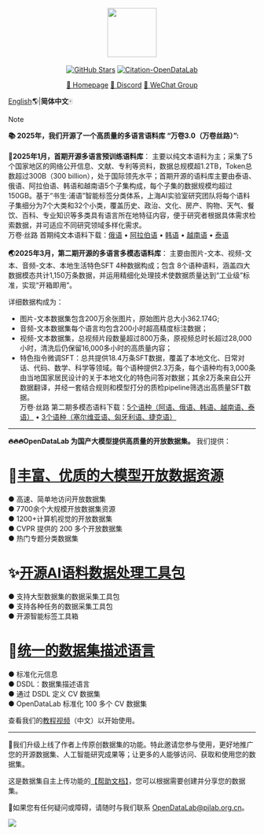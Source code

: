 <div align="center">
<p style="text-align: center;">
  <img src="https://github.com/opendatalab/opendatalab-datasets/blob/main/%E9%A1%B6%E4%BC%9A%E9%A1%B6%E5%88%8A%E6%95%B0%E6%8D%AE%E9%9B%86/ECCV/img/Datalab_Logo_2230x580.png?raw=true" height="100" style="display: block; margin-left: auto; margin-right: auto;">
  <br>
  <a href="https://github.com/opendatalab?tab=stars">
  <img  alt="GitHub Stars" src="https://img.shields.io/github/stars/opendatalab?style=social" /><a/>
  <a href="https://arxiv.org/abs/2407.13773">
  <img alt="Citation-OpenDataLab"src="https://img.shields.io/badge/Citation-OpenDataLab-red?logo=arxiv"  />
  </a>
  
  <a href="https://opendatalab.com/">🏡 Homepage</a>
</a>
  <a href="https://discord.gg/Tdedn9GTXq">👋 Discord</a>
</a>
  <a href="https://mineru.space/common/qun/?qid=362634">💬 WeChat Group</a>
</a>
</p>
</div>

[English](https://github.com/opendatalab)🌎|**简体中文**🀄

> [!NOTE] 
><b> 📚 2025年，我们开源了一个高质量的多语言语料库 “万卷3.0（万卷丝路）”:</b>
> <br>
> <br>
>**🧾2025年1月，首期开源多语言预训练语料库**：
> 主要以纯文本语料为主；采集了5个国家地区的网络公开信息、文献、专利等资料，数据总规模超1.2TB，Token总数超过300B（300 billion），处于国际领先水平；首期开源的语料库主要由泰语、俄语、阿拉伯语、韩语和越南语5个子集构成，每个子集的数据规模均超过150GB。基于“书生·浦语”智能标签分类体系，上海AI实验室研究团队将每个语料子集细分为7个大类和32个小类，覆盖历史、政治、文化、房产、购物、天气、餐饮、百科、专业知识等多类具有语言所在地特征内容，便于研究者根据具体需求检索数据，并可适应不同研究领域多样化需求。
> <br>
> 万卷·丝路 首期纯文本语料下载：[俄语](https://opendatalab.com/OpenDataLab/WanJuan-Russian) • [阿拉伯语](https://opendatalab.com/OpenDataLab/WanJuan-Arabic) • [韩语](https://opendatalab.com/OpenDataLab/WanJuan-Korean) • [越南语](https://opendatalab.com/OpenDataLab/WanJuan-Vietnamese) •  [泰语](https://opendatalab.com/OpenDataLab/WanJuan-Thai) 
><br>
><br>
> **🌏2025年3月，第二期开源的多语言多模态语料库**：
> 主要由图片-文本、视频-文本、音频-文本、本地生活特色SFT 4种数据构成；包含 8个语种语料，涵盖四大数据模态共计1,150万条数据，并运用精细化处理技术使数据质量达到“工业级”标准，实现“开箱即用”。
> 
> 详细数据构成为：
>- 图片-文本数据集包含200万余张图片，原始图片总大小362.174G;
>- 音频-文本数据集每个语言均包含200小时超高精度标注数据；
>- 视频-文本数据集，总视频片段数量超过800万条，原视频总时长超过28,000小时，清洗后仍保留16,000多小时的高质量内容；
>- 特色指令微调SFT：总共提供18.4万条SFT数据，覆盖了本地文化、日常对话、代码、数学、科学等领域。每个语种提供2.3万条，每个语种均有3,000条由当地国家居民设计的关于本地文化的特色问答对数据；其余2万条来自公开数据翻译，并经一套结合规则和模型打分的质检pipeline筛选出高质量SFT数据。
> <br>万卷·丝路 第二期多模态语料下载：[5个语种（阿语、俄语、韩语、越南语、泰语）](https://opendatalab.com/OpenDataLab/WanJuanSiLu2O) • [3个语种（塞尔维亚语、匈牙利语、捷克语）](https://opendatalab.com/OpenDataLab/WanJuanSiLu2)

---
**🔥🔥🔥OpenDataLab 为国产大模型提供高质量的开放数据集。** 我们提供：

# 🌟[丰富、优质的大模型开放数据资源](https://opendatalab.com/)
● 高速、简单地访问开放数据集  
● 7700余个大规模开放数据集资源  
● 1200+计算机视觉的开放数据集  
● CVPR 提供的 200 多个开放数据集  
● 热门专题分类数据集

# ✨[开源AI语料数据处理工具包](https://opendatalab.com/OpenSourceTools?tool=extract)
● 支持大型数据集的数据采集工具包  
● 支持各种任务的数据采集工具包  
● 开源智能标签工具箱


# 💫[统一的数据集描述语言](https://opendatalab.com/?industry=dsdl&sort=all)
● 标准化元信息  
● DSDL：数据集描述语言  
● 通过 DSDL 定义 CV 数据集  
● OpenDataLab 标准化 100 多个 CV 数据集

查看我们的[教程视频](https://www.youtube.com/watch?v=LjbRt7uddyw)（中文）以开始使用。

---

📣我们升级上线了作者上传原创数据集的功能。特此邀请您参与使用，更好地推广您的开源数据集、人工智能研究成果等；让更多的人能够访问、获取和使用您的数据集。

这是数据集自主上传功能的[【帮助文档】](https://github.com/opendatalab/opendatalab-datasets/blob/main/%E5%B8%AE%E5%8A%A9%E6%96%87%E6%A1%A3.md)，您可以根据需要创建并分享您的数据集。

📧如果您有任何疑问或障碍，请随时与我们联系  <a href="mailto:OpenDataLab@pjlab.org.cn">OpenDataLab@pjlab.org.cn</a>。

[![](https://mmbiz.qpic.cn/sz_mmbiz_png/7yjDpC9UfD6e5eWSibnQrIropE0SAlKp9VMDyx12T8s3B9Ziam6UEun6NmRk9082qlSyFVDEcnMvbxIoEpcykNWw/640?wx_fmt=png&wxfrom=5&wx_lazy=1&wx_co=1)](https://opendatalab.com/create?source=R2l0aHVi)
